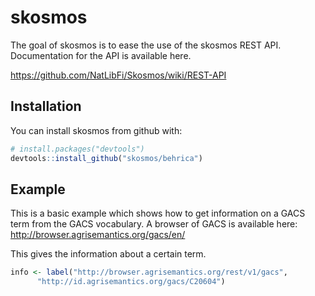 # skosmos

The goal of skosmos is to ease the use of the skosmos REST API.
Documentation for the API is available here.

https://github.com/NatLibFi/Skosmos/wiki/REST-API

## Installation

You can install skosmos from github with:

```R
# install.packages("devtools")
devtools::install_github("skosmos/behrica")
```

## Example

This is a basic example which shows how to get information on a GACS term from the 
GACS vocabulary. A browser of GACS is available here: http://browser.agrisemantics.org/gacs/en/

This gives the information about a certain term.

```R
info <- label("http://browser.agrisemantics.org/rest/v1/gacs",
      "http://id.agrisemantics.org/gacs/C20604")
```

